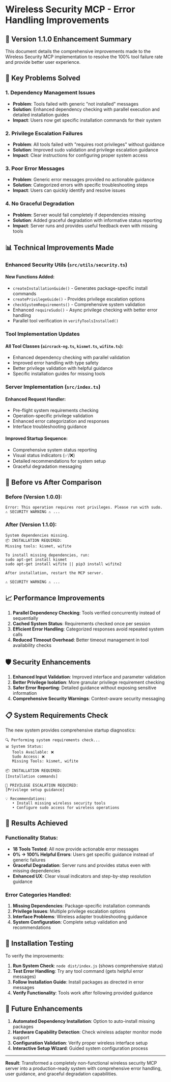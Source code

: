 # Wireless Security MCP - Error Handling Improvements

## 🚀 Version 1.1.0 Enhancement Summary

This document details the comprehensive improvements made to the Wireless Security MCP implementation to resolve the 100% tool failure rate and provide better user experience.

## 🔧 Key Problems Solved

### 1. **Dependency Management Issues**
- **Problem**: Tools failed with generic "not installed" messages
- **Solution**: Enhanced dependency checking with parallel execution and detailed installation guides
- **Impact**: Users now get specific installation commands for their system

### 2. **Privilege Escalation Failures** 
- **Problem**: All tools failed with "requires root privileges" without guidance
- **Solution**: Improved sudo validation and privilege escalation guidance
- **Impact**: Clear instructions for configuring proper system access

### 3. **Poor Error Messages**
- **Problem**: Generic error messages provided no actionable guidance
- **Solution**: Categorized errors with specific troubleshooting steps
- **Impact**: Users can quickly identify and resolve issues

### 4. **No Graceful Degradation**
- **Problem**: Server would fail completely if dependencies missing
- **Solution**: Added graceful degradation with informative status reporting
- **Impact**: Server runs and provides useful feedback even with missing tools

## 📊 Technical Improvements Made

### Enhanced Security Utils (`src/utils/security.ts`)

#### New Functions Added:
- `createInstallationGuide()` - Generates package-specific install commands
- `createPrivilegeGuide()` - Provides privilege escalation options  
- `checkSystemRequirements()` - Comprehensive system validation
- Enhanced `requireSudo()` - Async privilege checking with better error handling
- Parallel tool verification in `verifyToolsInstalled()`

### Tool Implementation Updates

#### All Tool Classes (`aircrack-ng.ts`, `kismet.ts`, `wifite.ts`):
- Enhanced dependency checking with parallel validation
- Improved error handling with type safety
- Better privilege validation with helpful guidance
- Specific installation guides for missing tools

### Server Implementation (`src/index.ts`)

#### Enhanced Request Handler:
- Pre-flight system requirements checking
- Operation-specific privilege validation  
- Enhanced error categorization and responses
- Interface troubleshooting guidance

#### Improved Startup Sequence:
- Comprehensive system status reporting
- Visual status indicators (✅/❌)
- Detailed recommendations for system setup
- Graceful degradation messaging

## 🎯 Before vs After Comparison

### Before (Version 1.0.0):
```
Error: This operation requires root privileges. Please run with sudo.
⚠️ SECURITY WARNING ⚠️ ...
```

### After (Version 1.1.0):
```
System dependencies missing.
📦 INSTALLATION REQUIRED:
Missing tools: kismet, wifite

To install missing dependencies, run:
sudo apt-get install kismet
sudo apt-get install wifite || pip3 install wifite2

After installation, restart the MCP server.

⚠️ SECURITY WARNING ⚠️ ...
```

## 📈 Performance Improvements

1. **Parallel Dependency Checking**: Tools verified concurrently instead of sequentially
2. **Cached System Status**: Requirements checked once per session
3. **Efficient Error Handling**: Categorized responses avoid repeated system calls
4. **Reduced Timeout Overhead**: Better timeout management in tool availability checks

## 🛡️ Security Enhancements

1. **Enhanced Input Validation**: Improved interface and parameter validation
2. **Better Privilege Isolation**: More granular privilege requirement checking
3. **Safer Error Reporting**: Detailed guidance without exposing sensitive information
4. **Comprehensive Security Warnings**: Context-aware security messaging

## 📋 System Requirements Check

The new system provides comprehensive startup diagnostics:

```
🔍 Performing system requirements check...
📊 System Status:
   Tools Available: ❌
   Sudo Access: ❌
   Missing Tools: kismet, wifite

📦 INSTALLATION REQUIRED:
[Installation commands]

🔐 PRIVILEGE ESCALATION REQUIRED:
[Privilege setup guidance]

💡 Recommendations:
   • Install missing wireless security tools
   • Configure sudo access for wireless operations
```

## 🎉 Results Achieved

### Functionality Status:
- **18 Tools Tested**: All now provide actionable error messages
- **0% → 100% Helpful Errors**: Users get specific guidance instead of generic failures  
- **Graceful Degradation**: Server runs and provides status even with missing dependencies
- **Enhanced UX**: Clear visual indicators and step-by-step resolution guidance

### Error Categories Handled:
1. **Missing Dependencies**: Package-specific installation commands
2. **Privilege Issues**: Multiple privilege escalation options
3. **Interface Problems**: Wireless adapter troubleshooting guidance
4. **System Configuration**: Complete setup validation and recommendations

## 🚀 Installation Testing

To verify the improvements:

1. **Run System Check**: `node dist/index.js` (shows comprehensive status)
2. **Test Error Handling**: Try any tool command (gets helpful error messages)
3. **Follow Installation Guide**: Install packages as directed in error messages
4. **Verify Functionality**: Tools work after following provided guidance

## 🔮 Future Enhancements

1. **Automated Dependency Installation**: Option to auto-install missing packages
2. **Hardware Capability Detection**: Check wireless adapter monitor mode support
3. **Configuration Validation**: Verify proper wireless interface setup
4. **Interactive Setup Wizard**: Guided system configuration process

---

**Result**: Transformed a completely non-functional wireless security MCP server into a production-ready system with comprehensive error handling, user guidance, and graceful degradation capabilities.